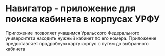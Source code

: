 # Навигатор - приложение для поиска кабинета в корпусах УРФУ

Приложение позволяет учащимся Уральского Федерального университета находить нужный кабинет по его номера.
Приложение предоставляет продробную карту корпус с путем до выбранного кабинета